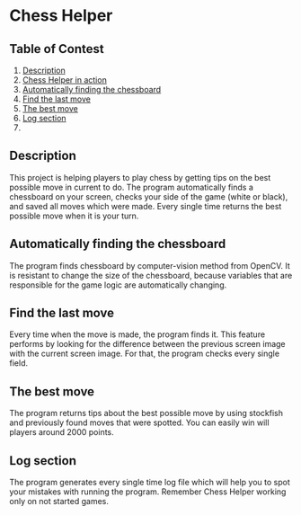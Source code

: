 # Chess Helper


## Table of  Contest
1.  [Description](#description)
2.  [Chess Helper in action](#shown)
3.  [Automatically finding the chessboard](#autoChessboard)
4.  [Find the last move](#move)
5.  [The best move](#bestmove)
6.  [Log section](#logs)
7.  
<div id="description">

## Description
This project is helping players to play chess by getting tips on the best possible move in current to do. The program automatically finds a chessboard on your screen, checks your side of the game (white or black), and saved all moves which were made. Every single time returns the best possible move when it is your turn.

<div id="shown">
 
  
<div id="autoChessboard">

##  Automatically finding the chessboard
The program finds chessboard by computer-vision method from OpenCV. It is resistant to change the size of the chessboard, because variables that are responsible for the game logic are automatically changing.

<div id="move">

## Find the last move

Every time when the move is made, the program finds it. This feature performs by looking for the difference between the previous screen image with the current screen image. For that, the program checks every single field.

<div id="bestmove">

## The best move

The program returns tips about the best possible move by using stockfish and previously found moves that were spotted. You can easily win will players around 2000 points. 

<div id="logs">

## Log section

The program generates every single time log file which will help you to spot your mistakes with running the program. Remember Chess Helper working only on not started games.

